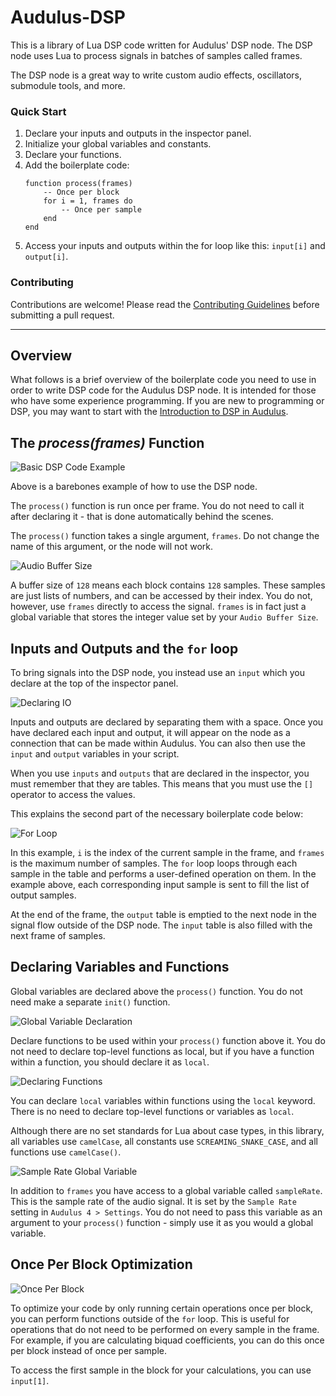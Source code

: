 # Audulus-DSP

This is a library of Lua DSP code written for Audulus' DSP node. The DSP node uses Lua to process signals in batches of samples called frames. 

The DSP node is a great way to write custom audio effects, oscillators, submodule tools, and more.

### Quick Start

1. Declare your inputs and outputs in the inspector panel.
1. Initialize your global variables and constants.
1. Declare your functions.
1. Add the boilerplate code:
    ```
    function process(frames)
        -- Once per block
        for i = 1, frames do
            -- Once per sample
        end
    end
    ```
1. Access your inputs and outputs within the for loop like this: `input[i]` and `output[i]`.

### Contributing

Contributions are welcome! Please read the [Contributing Guidelines](/docs/CONTRIBUTING.md) before submitting a pull request.

---
## Overview

What follows is a brief overview of the boilerplate code you need to use in order to write DSP code for the Audulus DSP node. It is intended for those who have some experience programming. If you are new to programming or DSP, you may want to start with the [Introduction to DSP in Audulus](/docs/intro_to_dsp/intro_to_dsp.md).

## The *process(frames)* Function

![Basic DSP Code Example](/docs/img/getting-started-example.png)

Above is a barebones example of how to use the DSP node. 

The `process()` function is run once per frame. You do not need to call it after declaring it - that is done automatically behind the scenes.

The `process()` function takes a single argument, `frames`. Do not change the name of this argument, or the node will not work.

![Audio Buffer Size](/docs/img/audio-buffer-size.png)

A buffer size of `128` means each block contains `128` samples. These samples are just lists of numbers, and can be accessed by their index. You do not, however, use `frames` directly to access the signal. `frames` is in fact just a global variable that stores the integer value set by your `Audio Buffer Size`. 

## Inputs and Outputs and the `for` loop

To bring signals into the DSP node, you instead use an `input` which you declare at the top of the inspector panel.

![Declaring IO](/docs/img/declaring-io.png)

Inputs and outputs are declared by separating them with a space. Once you have declared each input and output, it will appear on the node as a connection that can be made within Audulus. You can also then use the `input` and `output` variables in your script.

When you use `inputs` and `outputs` that are declared in the inspector, you must remember that they are tables. This means that you must use the `[]` operator to access the values.

This explains the second part of the necessary boilerplate code below:

![For Loop](/docs/img/for-loop.png)

In this example, `i` is the index of the current sample in the frame, and `frames` is the maximum number of samples. The `for` loop loops through each sample in the table and performs a user-defined operation on them. In the example above, each corresponding input sample is sent to fill the list of output samples.

At the end of the frame, the `output` table is emptied to the next node in the signal flow outside of the DSP node. The `input` table is also filled with the next frame of samples.

## Declaring Variables and Functions

Global variables are declared above the `process()` function. You do not need make a separate `init()` function.

![Global Variable Declaration](/docs/img/global-variable-declaration.png)

Declare functions to be used within your `process()` function above it. You do not need to declare top-level functions as local, but if you have a function within a function, you should declare it as `local`.

![Declaring Functions](/docs/img/declaring-functions.png)

You can declare `local` variables within functions using the `local` keyword. There is no need to declare top-level functions or variables as `local`.

Although there are no set standards for Lua about case types, in this library, all variables use `camelCase`, all constants use `SCREAMING_SNAKE_CASE`, and all functions use `camelCase()`.

![Sample Rate Global Variable](/docs/img/sample-rate-global.png)

In addition to `frames` you have access to a global variable called `sampleRate`. This is the sample rate of the audio signal. It is set by the `Sample Rate` setting in `Audulus 4 > Settings`. You do not need to pass this variable as an argument to your `process()` function - simply use it as you would a global variable.

## Once Per Block Optimization

![Once Per Block](/docs/img/once-per-block.png)

To optimize your code by only running certain operations once per block, you can perform functions outside of the `for` loop. This is useful for operations that do not need to be performed on every sample in the frame. For example, if you are calculating biquad coefficients, you can do this once per block instead of once per sample.

To access the first sample in the block for your calculations, you can use `input[1]`.
